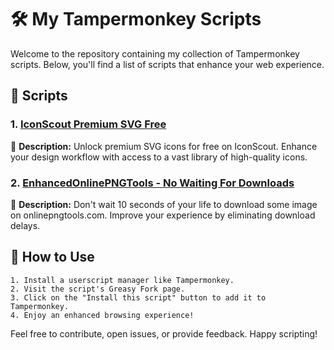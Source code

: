 # 🛠️ My Tampermonkey Scripts

Welcome to the repository containing my collection of Tampermonkey scripts. Below, you'll find a list of scripts that enhance your web experience.


## 📜 Scripts

### 1. [IconScout Premium SVG Free](https://greasyfork.org/en/scripts/478627-iconscout-premium-svg-free)

📝 **Description:** Unlock premium SVG icons for free on IconScout. Enhance your design workflow with access to a vast library of high-quality icons.

### 2. [EnhancedOnlinePNGTools - No Waiting For Downloads](https://greasyfork.org/en/scripts/481168-enhancedonlinepngtools-no-waiting-for-downloads)

📝 **Description:** Don't wait 10 seconds of your life to download some image on onlinepngtools.com. Improve your experience by eliminating download delays.

## 🚀 How to Use
```
1. Install a userscript manager like Tampermonkey.
2. Visit the script's Greasy Fork page.
3. Click on the "Install this script" button to add it to Tampermonkey.
4. Enjoy an enhanced browsing experience!
```

Feel free to contribute, open issues, or provide feedback. Happy scripting!
